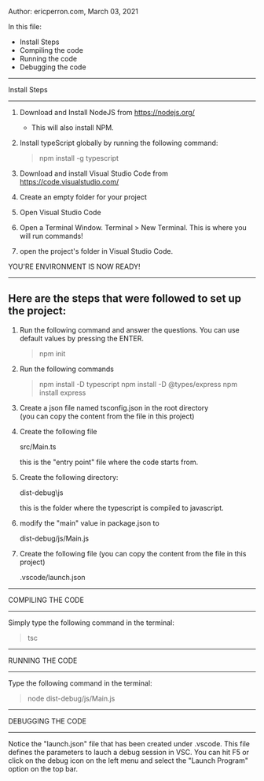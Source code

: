 Author: ericperron.com, March 03, 2021


In this file: 

- Install Steps
- Compiling the code
- Running the code
- Debugging the code

*******************************
Install Steps
*******************************

1) Download and Install NodeJS from https://nodejs.org/
   - This will also install NPM.

2) Install typeScript globally by running the following command: 
   
   > npm install -g typescript

3) Download and install Visual Studio Code from https://code.visualstudio.com/

4) Create an empty folder for your project

5) Open Visual Studio Code

6) Open a Terminal Window. Terminal > New Terminal. This is where you will run commands!

7) open the project's folder in Visual Studio Code. 

YOU'RE ENVIRONMENT IS NOW READY!

-------------------------------------------------------------------------
Here are the steps that were followed to set up the project: 
-------------------------------------------------------------------------

1) Run the following command and answer the questions. You can use default values by pressing the 
   ENTER.
   
   > npm init 

2) Run the following commands

   > npm install -D typescript
   > npm install -D @types/express
   > npm install express

3) Create a json file named tsconfig.json in the root directory  
   (you can copy the content from the file in this project)
   
4) Create the following file 
    
      src/Main.ts
    
    this is the "entry point" file where the code starts from. 

5) Create the following directory: 

      dist-debug\js
    
    this is the folder where the typescript is compiled to javascript. 

6) modify the "main" value in package.json to 
   
      dist-debug/js/Main.js

7) Create the following file (you can copy the content from the file in this project)
 
    .vscode/launch.json


*******************************
COMPILING THE CODE
*******************************

Simply type the following command in the terminal: 

> tsc

*******************************
RUNNING THE CODE
*******************************

Type the following command in the terminal: 

> node dist-debug/js/Main.js

*******************************
DEBUGGING THE CODE
*******************************

Notice the "launch.json" file that has been created under .vscode. This file defines the
parameters to lauch a debug session in VSC. You can hit F5 or click on the debug icon on the left menu 
and select the "Launch Program" option on the top bar. 
